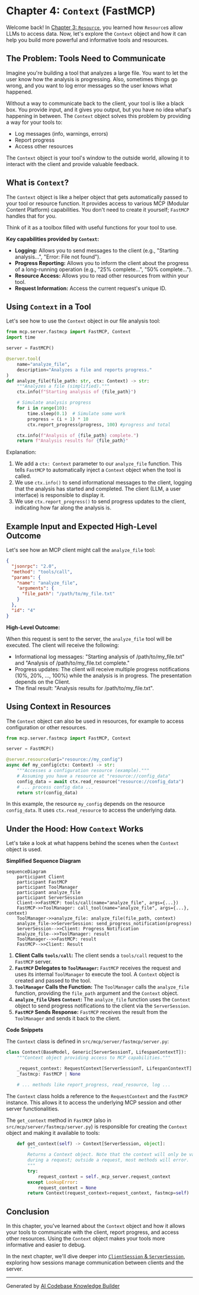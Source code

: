 # Chapter 4: `Context` (FastMCP)

Welcome back! In [Chapter 3: `Resource`](03__resource__.md), you learned how `Resource`s allow LLMs to access data. Now, let's explore the `Context` object and how it can help you build more powerful and informative tools and resources.

## The Problem: Tools Need to Communicate

Imagine you're building a tool that analyzes a large file. You want to let the user know how the analysis is progressing. Also, sometimes things go wrong, and you want to log error messages so the user knows what happened.

Without a way to communicate back to the client, your tool is like a black box. You provide input, and it gives you output, but you have no idea what's happening in between. The `Context` object solves this problem by providing a way for your tools to:

*   Log messages (info, warnings, errors)
*   Report progress
*   Access other resources

The `Context` object is your tool's window to the outside world, allowing it to interact with the client and provide valuable feedback.

## What is `Context`?

The `Context` object is like a helper object that gets automatically passed to your tool or resource function. It provides access to various MCP (Modular Content Platform) capabilities. You don't need to create it yourself; `FastMCP` handles that for you.

Think of it as a toolbox filled with useful functions for your tool to use.

**Key capabilities provided by `Context`:**

*   **Logging:**  Allows you to send messages to the client (e.g., "Starting analysis...", "Error: File not found").
*   **Progress Reporting:**  Allows you to inform the client about the progress of a long-running operation (e.g., "25% complete...", "50% complete...").
*   **Resource Access:**  Allows you to read other resources from within your tool.
*   **Request Information:** Access the current request's unique ID.

## Using `Context` in a Tool

Let's see how to use the `Context` object in our file analysis tool:

```python
from mcp.server.fastmcp import FastMCP, Context
import time

server = FastMCP()

@server.tool(
    name="analyze_file",
    description="Analyzes a file and reports progress."
)
def analyze_file(file_path: str, ctx: Context) -> str:
    """Analyzes a file (simplified)."""
    ctx.info(f"Starting analysis of {file_path}")

    # Simulate analysis progress
    for i in range(10):
        time.sleep(0.1)  # Simulate some work
        progress = (i + 1) * 10
        ctx.report_progress(progress, 100) #progress and total

    ctx.info(f"Analysis of {file_path} complete.")
    return f"Analysis results for {file_path}"
```

Explanation:

1.  We add a `ctx: Context` parameter to our `analyze_file` function.  This tells `FastMCP` to automatically inject a `Context` object when the tool is called.
2.  We use `ctx.info()` to send informational messages to the client, logging that the analysis has started and completed. The client (LLM, a user interface) is responsible to display it.
3.  We use `ctx.report_progress()` to send progress updates to the client, indicating how far along the analysis is.

## Example Input and Expected High-Level Outcome

Let's see how an MCP client might call the `analyze_file` tool:

```json
{
  "jsonrpc": "2.0",
  "method": "tools/call",
  "params": {
    "name": "analyze_file",
    "arguments": {
      "file_path": "/path/to/my_file.txt"
    }
  },
  "id": "4"
}
```

**High-Level Outcome:**

When this request is sent to the server, the `analyze_file` tool will be executed.  The client will receive the following:

*   Informational log messages: "Starting analysis of /path/to/my\_file.txt" and "Analysis of /path/to/my\_file.txt complete."
*   Progress updates: The client will receive multiple progress notifications (10%, 20%, ..., 100%) while the analysis is in progress. The presentation depends on the Client.
*   The final result:  "Analysis results for /path/to/my\_file.txt".

## Using Context in Resources

The `Context` object can also be used in resources, for example to access configuration or other resources.

```python
from mcp.server.fastmcp import FastMCP, Context

server = FastMCP()

@server.resource(uri="resource://my_config")
async def my_config(ctx: Context) -> str:
    """Accesses a configuration resource (example)."""
    # Assuming you have a resource at "resource://config_data"
    config_data = await ctx.read_resource("resource://config_data")
    # ... process config data ...
    return str(config_data)

```

In this example, the resource `my_config` depends on the resource `config_data`. It uses `ctx.read_resource` to access the underlying data.

## Under the Hood: How `Context` Works

Let's take a look at what happens behind the scenes when the `Context` object is used.

**Simplified Sequence Diagram**

```mermaid
sequenceDiagram
    participant Client
    participant FastMCP
    participant ToolManager
    participant analyze_file
    participant ServerSession
    Client->>FastMCP: tools/call(name="analyze_file", args={...})
    FastMCP->>ToolManager: call_tool(name="analyze_file", args={...}, context)
    ToolManager->>analyze_file: analyze_file(file_path, context)
    analyze_file->>ServerSession: send_progress_notification(progress)
    ServerSession-->>Client: Progress Notification
    analyze_file-->>ToolManager: result
    ToolManager-->>FastMCP: result
    FastMCP-->>Client: Result
```

1.  **Client Calls `tools/call`:** The client sends a `tools/call` request to the `FastMCP` server.
2.  **`FastMCP` Delegates to `ToolManager`:** `FastMCP` receives the request and uses its internal `ToolManager` to execute the tool.  A `Context` object is created and passed to the tool.
3.  **`ToolManager` Calls the Function:** The `ToolManager` calls the `analyze_file` function, providing the `file_path` argument and the `Context` object.
4.  **`analyze_file` Uses `Context`:** The `analyze_file` function uses the `Context` object to send progress notifications to the client via the `ServerSession`.
5.  **`FastMCP` Sends Response:** `FastMCP` receives the result from the `ToolManager` and sends it back to the client.

**Code Snippets**

The `Context` class is defined in `src/mcp/server/fastmcp/server.py`:

```python
class Context(BaseModel, Generic[ServerSessionT, LifespanContextT]):
    """Context object providing access to MCP capabilities."""

    _request_context: RequestContext[ServerSessionT, LifespanContextT] | None
    _fastmcp: FastMCP | None

    # ... methods like report_progress, read_resource, log ...
```

The `Context` class holds a reference to the `RequestContext` and the `FastMCP` instance. This allows it to access the underlying MCP session and other server functionalities.

The `get_context` method in `FastMCP` (also in `src/mcp/server/fastmcp/server.py`) is responsible for creating the `Context` object and making it available to tools:

```python
    def get_context(self) -> Context[ServerSession, object]:
        """
        Returns a Context object. Note that the context will only be valid
        during a request; outside a request, most methods will error.
        """
        try:
            request_context = self._mcp_server.request_context
        except LookupError:
            request_context = None
        return Context(request_context=request_context, fastmcp=self)
```

## Conclusion

In this chapter, you've learned about the `Context` object and how it allows your tools to communicate with the client, report progress, and access other resources. Using the `Context` object makes your tools more informative and easier to debug.

In the next chapter, we'll dive deeper into [`ClientSession` & `ServerSession`](05__clientsession_____serversession__.md), exploring how sessions manage communication between clients and the server.


---

Generated by [AI Codebase Knowledge Builder](https://github.com/The-Pocket/Tutorial-Codebase-Knowledge)
